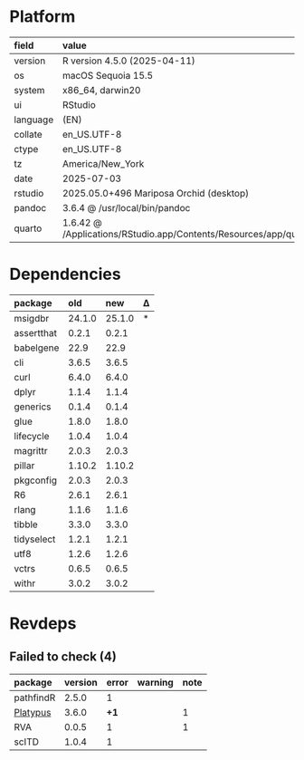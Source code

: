 # Platform

|field    |value                                                                       |
|:--------|:---------------------------------------------------------------------------|
|version  |R version 4.5.0 (2025-04-11)                                                |
|os       |macOS Sequoia 15.5                                                          |
|system   |x86_64, darwin20                                                            |
|ui       |RStudio                                                                     |
|language |(EN)                                                                        |
|collate  |en_US.UTF-8                                                                 |
|ctype    |en_US.UTF-8                                                                 |
|tz       |America/New_York                                                            |
|date     |2025-07-03                                                                  |
|rstudio  |2025.05.0+496 Mariposa Orchid (desktop)                                     |
|pandoc   |3.6.4 @ /usr/local/bin/pandoc                                               |
|quarto   |1.6.42 @ /Applications/RStudio.app/Contents/Resources/app/quarto/bin/quarto |

# Dependencies

|package    |old    |new    |Δ  |
|:----------|:------|:------|:--|
|msigdbr    |24.1.0 |25.1.0 |*  |
|assertthat |0.2.1  |0.2.1  |   |
|babelgene  |22.9   |22.9   |   |
|cli        |3.6.5  |3.6.5  |   |
|curl       |6.4.0  |6.4.0  |   |
|dplyr      |1.1.4  |1.1.4  |   |
|generics   |0.1.4  |0.1.4  |   |
|glue       |1.8.0  |1.8.0  |   |
|lifecycle  |1.0.4  |1.0.4  |   |
|magrittr   |2.0.3  |2.0.3  |   |
|pillar     |1.10.2 |1.10.2 |   |
|pkgconfig  |2.0.3  |2.0.3  |   |
|R6         |2.6.1  |2.6.1  |   |
|rlang      |1.1.6  |1.1.6  |   |
|tibble     |3.3.0  |3.3.0  |   |
|tidyselect |1.2.1  |1.2.1  |   |
|utf8       |1.2.6  |1.2.6  |   |
|vctrs      |0.6.5  |0.6.5  |   |
|withr      |3.0.2  |3.0.2  |   |

# Revdeps

## Failed to check (4)

|package   |version |error  |warning |note |
|:---------|:-------|:------|:-------|:----|
|pathfindR |2.5.0   |1      |        |     |
|[Platypus](failures.md#platypus)|3.6.0   |__+1__ |        |1    |
|RVA       |0.0.5   |1      |        |1    |
|scITD     |1.0.4   |1      |        |     |

